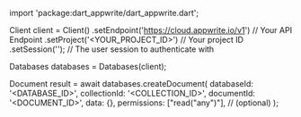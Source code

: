 import 'package:dart_appwrite/dart_appwrite.dart';

Client client = Client()
    .setEndpoint('https://cloud.appwrite.io/v1') // Your API Endpoint
    .setProject('<YOUR_PROJECT_ID>') // Your project ID
    .setSession(''); // The user session to authenticate with

Databases databases = Databases(client);

Document result = await databases.createDocument(
    databaseId: '<DATABASE_ID>',
    collectionId: '<COLLECTION_ID>',
    documentId: '<DOCUMENT_ID>',
    data: {},
    permissions: ["read("any")"], // (optional)
);
